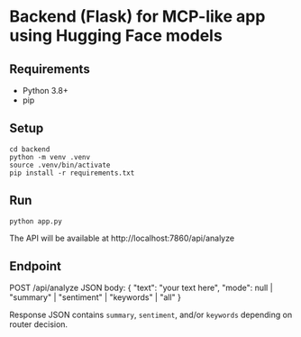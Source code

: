 # Backend (Flask) for MCP-like app using Hugging Face models

## Requirements
- Python 3.8+
- pip

## Setup
```
cd backend
python -m venv .venv
source .venv/bin/activate
pip install -r requirements.txt
```

## Run
```
python app.py
```
The API will be available at http://localhost:7860/api/analyze

## Endpoint
POST /api/analyze
JSON body:
{
  "text": "your text here",
  "mode": null | "summary" | "sentiment" | "keywords" | "all"
}

Response JSON contains `summary`, `sentiment`, and/or `keywords` depending on router decision.
